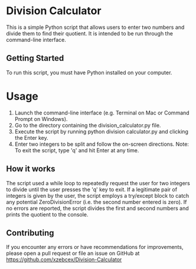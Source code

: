 # Division Calculator
This is a simple Python script that allows users to enter two numbers and divide them to find their quotient. It is intended to be run through the command-line interface.

## Getting Started
To run this script, you must have Python installed on your computer.

# Usage
1.	Launch the command-line interface (e.g. Terminal on Mac or Command Prompt on Windows).
2.	Go to the directory containing the division_calculator.py file.
3.	Execute the script by running python division calculator.py and clicking the Enter key.
4.	Enter two integers to be split and follow the on-screen directions.
Note: To exit the script, type 'q' and hit Enter at any time.

## How it works
The script used a while loop to repeatedly request the user for two integers to divide until the user presses the 'q' key to exit. If a legitimate pair of integers is given by the user, the script employs a try/except block to catch any potential ZeroDivisionError (i.e. the second number entered is zero). If no errors are reported, the script divides the first and second numbers and prints the quotient to the console.

## Contributing
If you encounter any errors or have recommendations for improvements, please open a pull request or file an issue on GitHub at https://github.com/xzebcex/Division-Calculator
